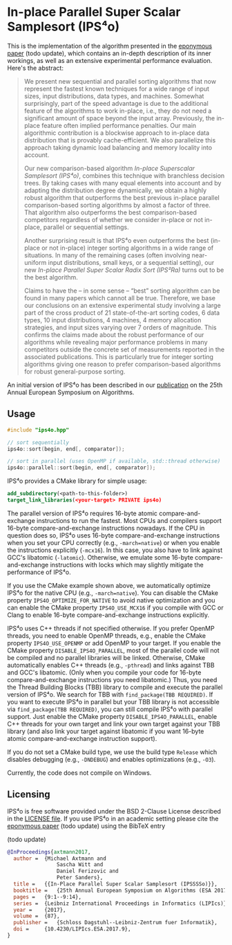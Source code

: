 # In-place Parallel Super Scalar Samplesort (IPS⁴o)

This is the implementation of the algorithm presented in the [eponymous paper](https://arxiv.org/abs/1705.02257) (todo update),
which contains an in-depth description of its inner workings, as well as an extensive experimental performance evaluation.
Here's the abstract:

> We present new sequential and parallel sorting algorithms that now
> represent the fastest known techniques for a wide range of input
> sizes, input distributions, data types, and machines. Somewhat
> surprisingly, part of the speed advantage is due to the additional
> feature of the algorithms to work in-place, i.e., they do not need a
> significant amount of space beyond the input array. Previously, the
> in-place feature often implied performance penalties. Our main
> algorithmic contribution is a blockwise approach to in-place data
> distribution that is provably cache-efficient.  We also parallelize
> this approach taking dynamic load balancing and memory locality into
> account.
> 
> Our new comparison-based algorithm *In-place Superscalar Samplesort
> (IPS⁴o)*, combines this technique with branchless decision
> trees. By taking cases with many equal elements into account and by
> adapting the distribution degree dynamically, we obtain a highly
> robust algorithm that outperforms the best previous in-place parallel
> comparison-based sorting algorithms by almost a factor of three. That
> algorithm also outperforms the best comparison-based competitors
> regardless of whether we consider in-place or not in-place, parallel
> or sequential settings.
> 
> Another surprising result is that IPS⁴o even outperforms
> the best (in-place or not in-place) integer sorting algorithms in a
> wide range of situations. In many of the remaining cases (often
> involving near-uniform input distributions, small keys, or a
> sequential setting), our new *In-place Parallel Super Scalar Radix
> Sort (IPS²Ra)* turns out to be the best algorithm.
> 
> Claims to have the – in some sense – “best” sorting algorithm can
> be found in many papers which cannot all be true.  Therefore, we base
> our conclusions on an extensive experimental study involving a large
> part of the cross product of 21 state-of-the-art sorting codes, 6 data
> types, 10 input distributions, 4 machines, 4 memory allocation
> strategies, and input sizes varying over 7 orders of magnitude. This
> confirms the claims made about the robust performance of our
> algorithms while revealing major performance problems in many
> competitors outside the concrete set of measurements reported in the
> associated publications. This is particularly true for integer sorting
> algorithms giving one reason to prefer comparison-based algorithms for
> robust general-purpose sorting.

An initial version of IPS⁴o has been described in our [publication](https://drops.dagstuhl.de/opus/volltexte/2017/7854/pdf/LIPIcs-ESA-2017-9.pdf) on the 25th Annual European Symposium on Algorithms.

## Usage

```C++
#include "ips4o.hpp"

// sort sequentially
ips4o::sort(begin, end[, comparator]);

// sort in parallel (uses OpenMP if available, std::thread otherwise)
ips4o::parallel::sort(begin, end[, comparator]);
```

IPS⁴o provides a CMake library for simple usage:

```CMake
add_subdirectory(<path-to-this-folder>)
target_link_libraries(<your-target> PRIVATE ips4o)
```

The parallel version of IPS⁴o requires 16-byte atomic compare-and-exchange instructions to run the fastest.
Most CPUs and compilers support 16-byte compare-and-exchange instructions nowadays.
If the CPU in question does so, IPS⁴o uses 16-byte compare-and-exchange instructions when you set your CPU correctly (e.g., `-march=native`) or when you enable the instructions explicitly (`-mcx16`).
In this case, you also have to link against GCC's libatomic (`-latomic`).
Otherwise, we emulate some 16-byte compare-and-exchange instructions with locks which may slightly mitigate the performance of IPS⁴o.

If you use the CMake example shown above, we automatically optimize IPS⁴o for the native CPU (e.g., `-march=native`).
You can disable the CMake property `IPS4O_OPTIMIZE_FOR_NATIVE` to avoid native optimization and you can enable the CMake property `IPS4O_USE_MCX16` if you compile with GCC or Clang to enable 16-byte compare-and-exchange instructions explicitly.

IPS⁴o uses C++ threads if not specified otherwise.
If you prefer OpenMP threads, you need to enable OpenMP threads, e.g., enable the CMake property `IPS4O_USE_OPENMP` or add OpenMP to your target.
If you enable the CMake property `DISABLE_IPS4O_PARALLEL`, most of the parallel code will not be compiled and no parallel libraries will be linked.
Otherwise, CMake automatically enables C++ threads (e.g., `-pthread`) and links against TBB and GCC's libatomic. (Only when you compile your code for 16-byte compare-and-exchange instructions you need libatomic.)
Thus, you need the Thread Building Blocks (TBB) library to compile and execute the parallel version of IPS⁴o.
We search for TBB with `find_package(TBB REQUIRED)`.
If you want to execute IPS⁴o in parallel but your TBB library is not accessible via `find_package(TBB REQUIRED)`, you can still compile IPS⁴o with parallel support. 
Just enable the CMake property `DISABLE_IPS4O_PARALLEL`, enable C++ threads for your own target and link your own target against your TBB library (and also link your target against libatomic if you want 16-byte atomic compare-and-exchange instruction support).

If you do not set a CMake build type, we use the build type `Release` which disables debugging (e.g., `-DNDEBUG`) and enables optimizations (e.g., `-O3`).

Currently, the code does not compile on Windows.

## Licensing

IPS⁴o is free software provided under the BSD 2-Clause License described in the [LICENSE file](LICENSE). If you use IPS⁴o in an academic setting please cite the [eponymous paper](https://arxiv.org/abs/1705.02257) (todo update) using the BibTeX entry

(todo update)
```bibtex 
@InProceedings{axtmann2017,
  author =	{Michael Axtmann and
                Sascha Witt and
                Daniel Ferizovic and
                Peter Sanders},
  title =	{{In-Place Parallel Super Scalar Samplesort (IPSSSSo)}},
  booktitle =	{25th Annual European Symposium on Algorithms (ESA 2017)},
  pages =	{9:1--9:14},
  series =	{Leibniz International Proceedings in Informatics (LIPIcs)},
  year =	{2017},
  volume =	{87},
  publisher =	{Schloss Dagstuhl--Leibniz-Zentrum fuer Informatik},
  doi =		{10.4230/LIPIcs.ESA.2017.9},
}
```

